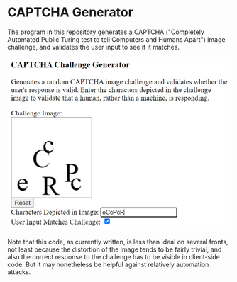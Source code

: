 CAPTCHA Generator
=================

The program in this repository generates a CAPTCHA ("Completely Automated Public Turing test to tell Computers and Humans Apart") image challenge, and validates the user input to see if it matches.

<img src="Screenshot.png">

Note that this code, as currently written, is less than ideal
on several fronts, not least because the distortion of the image 
tends to be fairly trivial, and also the correct response
to the challenge has to be visible in client-side code.
But it may nonetheless be helpful against relatively automation attacks.